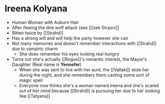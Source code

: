 # Ireena Kolyana
* Human Woman with Auburn Hair
* After fleeing the dire wolf attack (see [[Izek Strazni]]
* Bitten twice by [[Strahd]]
* Has a strong will and will help the party however she can
* Not many memories and doesn't remember interactions with [[Strahd]] due to vampiric charm
  * She does remember his eyes looking real hungry
 * Turns out she's actually [[Rogue]]'s romantic interest, the Mayor's Daughter (Real name is **Yennefer**)
   * When she was sent to live with her aunt, the [[Vallaki]] stole her during the night, and she remembers them casting some sort of magic spell
   * Everyone now thinks she's a woman named Ireena and she's scared out of her mind because [[Strahd]] is pursuing her due to her looking like [[Tatyana]]